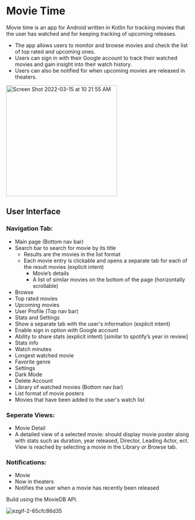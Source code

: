 # Movie Time
Movie time is an app for Android written in Kotlin for tracking movies that the user has watched and for keeping tracking of upcoming releases.

- The app allows users to monitor and browse movies and check the list of top rated and upcoming ones. 
- Users can sign in with their Google account to track their watched movies and gain insight into their watch history. 
- Users can also be notified for when upcoming movies are released in theaters.

<img width="298" alt="Screen Shot 2022-03-15 at 10 21 55 AM" src="https://user-images.githubusercontent.com/16601367/158436143-0ec6e258-353c-4b55-acc4-240123650519.png">

## User Interface
### Navigation Tab:
- Main page (Bottom nav bar)
 - Search bar to search for movie by its title
   - Results are the movies in the list format
   - Each movie entry is clickable and opens a separate tab for each of the result movies (explicit intent)
     - Movie’s details
     - A list of similar movies on the bottom of the page (horizontally scrollable)
 - Browse
  - Top rated movies
  - Upcoming movies 
- User Profile (Top nav bar)
 - Stats and Settings
  - Show a separate tab with the user's information (explicit intent)
  - Enable sign in option with Google account
  - Ability to share stats (explicit intent) [similar to spotify’s year in review]
 - Stats info
  - Watch minutes
  - Longest watched movie
  - Favorite genre
 - Settings
  - Dark Mode
  - Delete Account
- Library of watched movies (Bottom nav bar)
 - List format of movie posters 
 - Movies that have been added to the user's watch list

### Seperate Views:
- Movie Detail
 - A detailed view of a selected movie: should display movie poster along with stats such as duration, year released, Director, Leading Actor, ect. View is reached by selecting a movie in the Library or Browse tab.

### Notifications:
- Movie
 - Now in theaters
  - Notifies the user when a movie has recently been released

Build using the MovieDB API.

![ezgif-2-65cfc86d35](https://user-images.githubusercontent.com/16601367/158436199-101f1f72-65d4-482a-9cd0-e22d6ad3d755.gif)
